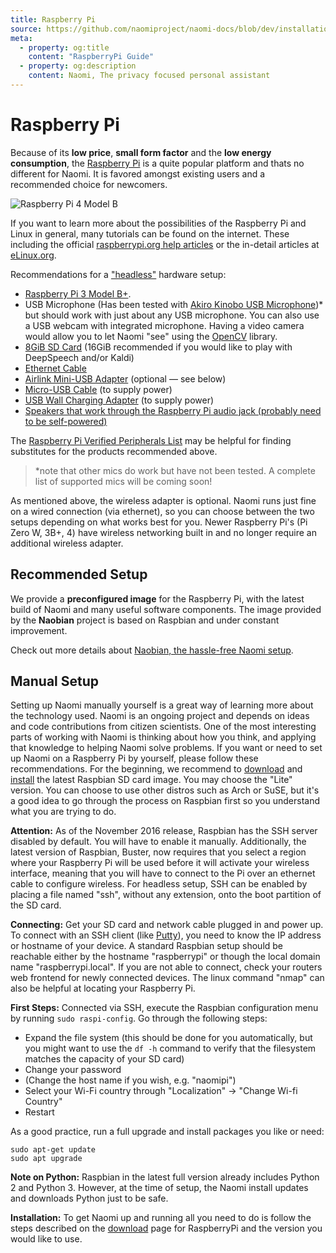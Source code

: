 ```yaml
---
title: Raspberry Pi
source: https://github.com/naomiproject/naomi-docs/blob/dev/installation/rasppi.md
meta:
  - property: og:title
    content: "RaspberryPi Guide"
  - property: og:description
    content: Naomi, The privacy focused personal assistant
---
```


# Raspberry Pi

Because of its **low price**, **small form factor** and the **low energy consumption**, the [Raspberry Pi](https://www.raspberrypi.org) is a quite popular platform and thats no different for Naomi.
It is favored amongst existing users and a recommended choice for newcomers.

![Raspberry Pi 4 Model B](./system/rpi4b.png)

If you want to learn more about the possibilities of the Raspberry Pi and Linux in general, many tutorials can be found on the internet.
These including the official [raspberrypi.org help articles](https://www.raspberrypi.org/help) or the in-detail articles at [eLinux.org](http://elinux.org/RPi_Tutorials).

Recommendations for a ["headless"](https://en.wikipedia.org/wiki/Headless_computer) hardware setup:


- [Raspberry Pi 3 Model B+](https://www.raspberrypi.org/products/raspberry-pi-3-model-b-plus/).
- USB Microphone (Has been tested with [Akiro Kinobo USB Microphone](https://www.amazon.com/dp/B06XVXKDXC/))* but should work with just about any USB microphone. You can also use a USB webcam with integrated microphone. Having a video camera would allow you to let Naomi "see" using the [OpenCV](https://opencv.org) library.
- [8GiB SD Card](https://www.amazon.com/Sandisk-Ultra-Micro-UHS-I-Adapter/dp/B07GH5J77R) (16GiB recommended if you would like to play with DeepSpeech and/or Kaldi)
- [Ethernet Cable](https://www.amazon.com/gp/product/B00N2VILDM/)
- [Airlink Mini-USB Adapter](https://www.amazon.com/Airlink101-AWLL5088V2-Wireless-Ultra-Adapter/dp/B00EE940IG) (optional — see below)
- [Micro-USB Cable](https://www.amazon.com/AmazonBasics-Male-Micro-Cable-Black/dp/B0711PVX6Z/) (to supply power)
- [USB Wall Charging Adapter](https://www.amazon.com/AmazonBasics-One-Port-USB-Wall-Charger/dp/B0773J79KC/) (to supply power)
- [Speakers that work through the Raspberry Pi audio jack (probably need to be self-powered)](https://www.google.com/shopping/product/1749789584867681205)

The [Raspberry Pi Verified Peripherals List](https://www.raspberrypi.org/products/) may be helpful for finding substitutes for the products recommended above.

> *note that other mics do work but have not been tested. A complete list of supported mics will be coming soon!

As mentioned above, the wireless adapter is optional. Naomi runs just fine on a wired connection (via ethernet), so you can choose between the two setups depending on what works best for you. Newer Raspberry Pi's (Pi Zero W, 3B+, 4) have wireless networking built in and no longer require an additional wireless adapter.

## Recommended Setup

We provide a **preconfigured image** for the Raspberry Pi, with the latest build of Naomi and many useful software components.
The image provided by the **Naobian** project is based on Raspbian and under constant improvement.

Check out more details about [Naobian, the hassle-free Naomi setup](naobian.html).

## Manual Setup

Setting up Naomi manually yourself is a great way of learning more about the technology used.
Naomi is an ongoing project and depends on ideas and code contributions from citizen scientists.
One of the most interesting parts of working with Naomi is thinking about how you think, and applying that knowledge to helping Naomi solve problems.
If you want or need to set up Naomi on a Raspberry Pi by yourself, please follow these recommendations.
For the beginning, we recommend to [download](https://www.raspberrypi.org/downloads/raspbian) and [install](https://www.raspberrypi.org/documentation/installation/installing-images/README.md) the latest Raspbian SD card image.
You may choose the "Lite" version. You can choose to use other distros such as Arch or SuSE, but it's a good idea to go through the process on Raspbian first so you understand what you are trying to do.

**Attention:**
As of the November 2016 release, Raspbian has the SSH server disabled by default.
You will have to enable it manually. Additionally, the latest version of Raspbian, Buster, now requires that you select a region where your Raspberry Pi will be used before it will activate your wireless interface, meaning that you will have to connect to the Pi over an ethernet cable to configure wireless.
For headless setup, SSH can be enabled by placing a file named "ssh", without any extension, onto the boot partition of the SD card.

**Connecting:**
Get your SD card and network cable plugged in and power up.
To connect with an SSH client (like [Putty](https://www.raspberrypi.org/documentation/remote-access/ssh/windows.md)), you need to know the IP address or hostname of your device.
A standard Raspbian setup should be reachable either by the hostname "raspberrypi" or though the local domain name "raspberrypi.local".
If you are not able to connect, check your routers web frontend for newly connected devices. The linux command "nmap" can also be helpful at locating your Raspberry Pi.

**First Steps:**
Connected via SSH, execute the Raspbian configuration menu by running `sudo raspi-config`.
Go through the following steps:

- Expand the file system (this should be done for you automatically, but you might want to use the `df -h` command to verify that the filesystem matches the capacity of your SD card)
- Change your password
- (Change the host name if you wish, e.g. "naomipi")
- Select your Wi-Fi country through "Localization" -> "Change Wi-fi Country"
- Restart

As a good practice, run a full upgrade and install packages you like or need:

```shell
sudo apt-get update
sudo apt upgrade
```

**Note on Python:**
Raspbian in the latest full version already includes Python 2 and Python 3.
However, at the time of setup, the Naomi install updates and downloads Python just to be safe.

**Installation:**
To get Naomi up and running all you need to do is follow the steps described on the [download](/download/) page for RaspberryPi and the version you would like to use.

<DocPreviousVersions/>
<EditPageLink/>
